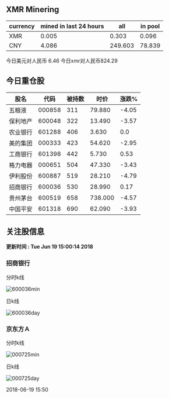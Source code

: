 ## XMR Minering

|currency|mined in last 24 hours|all|in pool|
|---|---|---|---|
|XMR|0.005|0.303|0.096|
|CNY|4.086|249.603|78.839|

今日美元对人民币 6.46	今日xmr对人民币824.29


## 今日重仓股 

|股名|代码|被持数|时价|涨跌%|
|---|---|---|---|---|
|五粮液|000858|311|79.880|-4.05|
|保利地产|600048|322|13.490|-3.57|
|农业银行|601288|406|3.630|0.0|
|美的集团|000333|423|54.620|-2.95|
|工商银行|601398|442|5.730|0.53|
|格力电器|000651|504|47.330|-3.43|
|伊利股份|600887|519|28.210|-4.79|
|招商银行|600036|530|28.990|0.17|
|贵州茅台|600519|658|738.000|-4.57|
|中国平安|601318|690|62.090|-3.93|

## 关注股信息
**更新时间 : Tue Jun 19 15:00:14 2018**
### 招商银行 
分时k线

![600036min](http://image.sinajs.cn/newchart/min/n/sh600036.gif)

日k线

![600036day](http://image.sinajs.cn/newchart/daily/n/sh600036.gif)

### 京东方Ａ 
分时k线

![000725min](http://image.sinajs.cn/newchart/min/n/sz000725.gif)

日k线

![000725day](http://image.sinajs.cn/newchart/daily/n/sz000725.gif)

2018-06-19 15:50